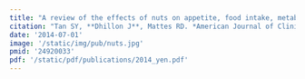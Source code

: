 ```yaml
---
title: "A review of the effects of nuts on appetite, food intake, metabolism, and body weight"
citation: "Tan SY, **Dhillon J**, Mattes RD. *American Journal of Clinical Nutrition*. 2014."
date: '2014-07-01'
image: '/static/img/pub/nuts.jpg'
pmid: '24920033'
pdf: '/static/pdf/publications/2014_yen.pdf'
---
```


